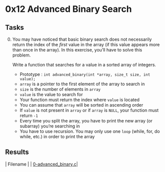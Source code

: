 # 0x12 Advanced Binary Search

## Tasks

0. You may have noticed that basic binary search does not necessarily return the index of the *first* value in the array (if this value appears more than once in the array). In this exercise, you’ll have to solve this problem.

    Write a function that searches for a value in a sorted array of integers.

    * Prototype : `int advanced_binary(int *array, size_t size, int value);`
    * `array` is a pointer to the first element of the array to search in
    * `size` is the number of elements in `array`
    * `value` is the value to search for
    * Your function must return the index where `value` is located
    * You can assume that `array` will be sorted in ascending order
    * If `value` is not present in `array` or if `array` is `NULL`, your function must return `-1`
    * Every time you split the array, you have to print the new array (or subarray) you’re searching in
    * You have to use recursion. You may only use one `loop` (while, for, do while, etc.) in order to print the array

## Results

| Filename |
| [0-advanced_binary.c]()|
